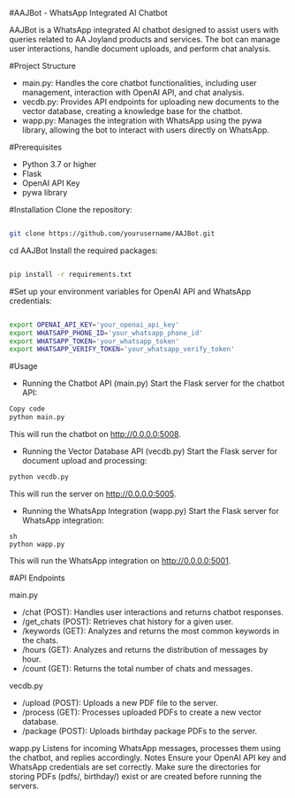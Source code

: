 #AAJBot - WhatsApp Integrated AI Chatbot

AAJBot is a WhatsApp integrated AI chatbot designed to assist users with queries related to AA Joyland products and services. The bot can manage user interactions, handle document uploads, and perform chat analysis.

#Project Structure
- main.py: Handles the core chatbot functionalities, including user management, interaction with OpenAI API, and chat analysis.
- vecdb.py: Provides API endpoints for uploading new documents to the vector database, creating a knowledge base for the chatbot.
- wapp.py: Manages the integration with WhatsApp using the pywa library, allowing the bot to interact with users directly on WhatsApp.
  
#Prerequisites
- Python 3.7 or higher
- Flask
- OpenAI API Key
- pywa library

#Installation
Clone the repository:

```sh

git clone https://github.com/yourusername/AAJBot.git
```
cd AAJBot
Install the required packages:

```sh

pip install -r requirements.txt
```
#Set up your environment variables for OpenAI API and WhatsApp credentials:

```sh

export OPENAI_API_KEY='your_openai_api_key'
export WHATSAPP_PHONE_ID='your_whatsapp_phone_id'
export WHATSAPP_TOKEN='your_whatsapp_token'
export WHATSAPP_VERIFY_TOKEN='your_whatsapp_verify_token'
```
#Usage
- Running the Chatbot API (main.py)
Start the Flask server for the chatbot API:

```sh
Copy code
python main.py
```
This will run the chatbot on http://0.0.0.0:5008.

- Running the Vector Database API (vecdb.py)
Start the Flask server for document upload and processing:

```sh
python vecdb.py
```
This will run the server on http://0.0.0.0:5005.

- Running the WhatsApp Integration (wapp.py)
Start the Flask server for WhatsApp integration:
```
sh
python wapp.py
```
This will run the WhatsApp integration on http://0.0.0.0:5001.

#API Endpoints

main.py
- /chat (POST): Handles user interactions and returns chatbot responses.
- /get_chats (POST): Retrieves chat history for a given user.
- /keywords (GET): Analyzes and returns the most common keywords in the chats.
- /hours (GET): Analyzes and returns the distribution of messages by hour.
- /count (GET): Returns the total number of chats and messages.

vecdb.py
- /upload (POST): Uploads a new PDF file to the server.
- /process (GET): Processes uploaded PDFs to create a new vector database.
- /package (POST): Uploads birthday package PDFs to the server.

wapp.py
Listens for incoming WhatsApp messages, processes them using the chatbot, and replies accordingly.
Notes
Ensure your OpenAI API key and WhatsApp credentials are set correctly.
Make sure the directories for storing PDFs (pdfs/, birthday/) exist or are created before running the servers.
